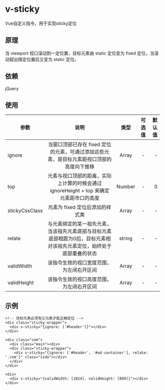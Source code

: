# v-sticky
Vue自定义指令，用于实现sticky定位

## 原理
当 viewport 视口滚动到一定位置，目标元素由 static 定位变为 fixed 定位，当滚动超出限定位置后又变为 static 定位。

## 依赖
jQuery

## 使用
参数|说明|类型|可选值|默认值
--|:--:|:--:|:--:|--:
ignore|当窗口顶部已存在 fixed 定位的元素，可通过添加这些元素，是目标元素距视口顶部的高度向下推移|Array|-|-
top|元素与视口顶部的距离，实际上计算的时候会通过 ignoreHeight + top 来确定元素距市口的高度|Number|-|0
stickyCssClass|元素为 fixed 定位后添加的样式类|Array|-|-
relate|与元素绑定的某一祖先元素，当该祖先元素底部与目标元素底部相距为0后，目标元素相对该祖先元素定位，始终处于底部重叠的状态|string|-|-
validWidth|该指令生效的视口宽度范围，为左闭右开区间|Array|-|-
validHeight|该指令生效的视口高度范围，为左闭右开区间|Array|-|-

## 示例
```
<!-- 目标元素必须有父元素才能正确定位 -->
<div class="sticky-wrapper">
  <div v-sticky="{ignore: ['#header']}"></div>
</div>
```

```
<div class="com">
  <div class="main"><div>
  <div class="sticky-wrapper">
    <div v-sticky="{ignore: ['#header', '#ad-container'], relate: '.com'}" class="side"></div>
  </div>
</div>
```

```
<div>
  <div v-sticky="{validWidth: [1024], validHeight: [860]}"></div>
</div>
```
